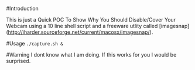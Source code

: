 #Introduction

This is just a Quick POC To Show Why You Should Disable/Cover Your Webcam using a 10 line shell script and a freeware utlity called [imagesnap] (http://iharder.sourceforge.net/current/macosx/imagesnap/).

#Usage
 ` ./capture.sh & `
 
#Warning
I dont know what I am doing. If this works for you I would be surprised.
 

